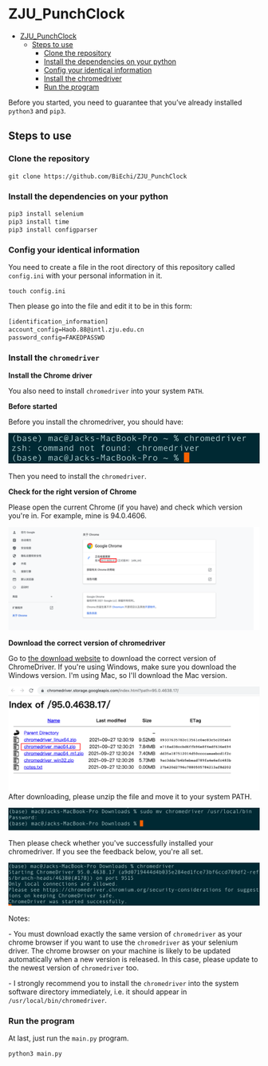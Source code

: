 # ZJU_PunchClock

* [ZJU_PunchClock](#zju_punchclock)
   * [Steps to use](#steps-to-use)
      * [Clone the repository](#clone-the-repository)
      * [Install the dependencies on your python](#install-the-dependencies-on-your-python)
      * [Config your identical information](#config-your-identical-information)
      * [Install the chromedriver](#install-the-chromedriver)
      * [Run the program](#run-the-program)

Before you started, you need to guarantee that you’ve already installed `python3` and `pip3`.

## Steps to use

### Clone the repository

```shell
git clone https://github.com/BiEchi/ZJU_PunchClock
```

### Install the dependencies on your python

```shell
pip3 install selenium
pip3 install time
pip3 install configparser
```

### Config your identical information

You need to create a file in the root directory of this repository called `config.ini` with your personal information in it.

```shell
touch config.ini
```

Then please go into the file and edit it to be in this form:

```shell
[identification_information]
account_config=Haob.88@intl.zju.edu.cn
password_config=FAKEDPASSWD
```

### Install the `chromedriver`

**Install the Chrome driver**

You also need to install `chromedriver` into your system `PATH`.

**Before started**

Before you install the chromedriver, you should have:

![before started](./images/readme_about/before_started.png)

Then you need to install the `chromedriver`. 

**Check for the right version of Chrome**

Please open the current Chrome (if you have) and check which version you're in. For example, mine is 94.0.4606.

![check for right version](./images/readme_about/check_for_right_version.png)

 **Download the correct version of chromedriver**

Go to [the download website](https://chromedriver.chromium.org/) to download the correct version of ChromeDriver. If you're using Windows, make sure you download the Windows version. I'm using Mac, so I'll download the Mac version.

![correct version](./images/readme_about/correct_version.png)After downloading, please unzip the file and move it to your system PATH.

![move into PATH](./images/readme_about/move_into_path.png)

Then please check whether you've successfully installed your chromedriver. If you see the feedback below, you're all set.

![examine](./images/readme_about/examine.png)

Notes:

\-   You must download exactly the same version of `chromedriver` as your chrome browser if you want to use the `chromedriver` as your selenium driver. The chrome browser on your machine is likely to be updated automatically when a new version is released. In this case, please update to the newest version of `chromedriver` too.

\-   I strongly recommend you to install the `chromedriver` into the system software directory immediately, i.e. it should appear in `/usr/local/bin/chromedriver`.

### Run the program

At last, just run the `main.py` program.

```shell
python3 main.py
```

